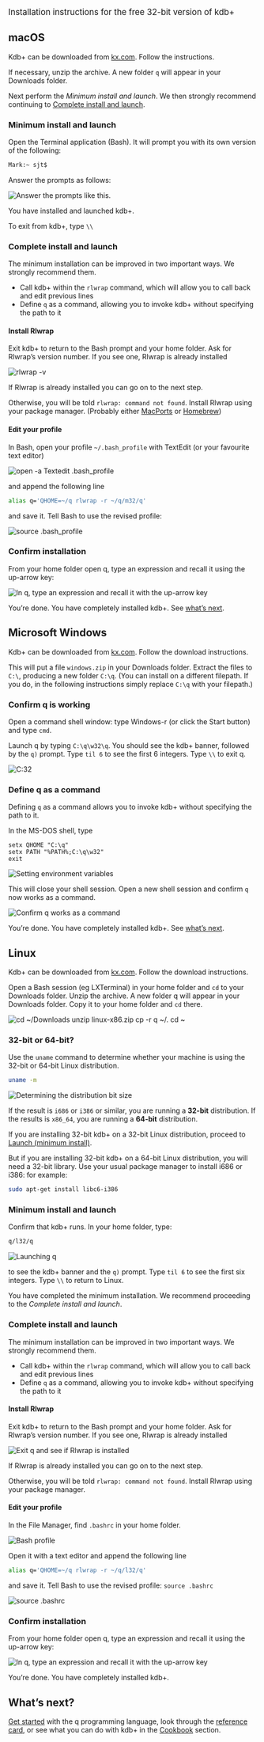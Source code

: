 <big>Installation instructions for the free 32-bit version of kdb+</big>

## <i class="fa fa-apple"></i> macOS

Kdb+ can be downloaded from [kx.com](http://kx.com). Follow the instructions.

If necessary, unzip the archive. A new folder `q` will appear in your Downloads folder.

Next perform the _Minimum install and launch_. We then strongly recommend continuing to [Complete install and launch](#complete-install-and-launch).


### Minimum install and launch

Open the Terminal application (Bash). It will prompt you with its own version of the following:
```bash
Mark:~ sjt$ 
```
Answer the prompts as follows:

![Answer the prompts like this.](img/install_mac_01.png "Answer the prompts like this")

You have installed and launched kdb+.

To exit from kdb+, type `\\`


### Complete install and launch

The minimum installation can be improved in two important ways. We strongly recommend them.

-   Call kdb+ within the `rlwrap` command, which will allow you to call back and edit previous lines
-   Define `q` as a command, allowing you to invoke kdb+ without specifying the path to it


#### Install Rlwrap

Exit kdb+ to return to the Bash prompt and your home folder. Ask for Rlwrap’s version number. If you see one, Rlwrap is already installed

![rlwrap -v](img/install_mac_03.png "rlwrap -v")

If Rlwrap is already installed you can go on to the next step.

Otherwise, you will be told `rlwrap: command not found`. Install Rlwrap using your package manager. (Probably either [MacPorts](https://www.macports.org/install.php) or [Homebrew](http://brew.sh/))


#### Edit your profile

In Bash, open your profile `~/.bash_profile` with TextEdit (or your favourite text editor)

![open -a Textedit .bash\_profile](img/install_mac_04.png "open -a Textedit .bash_profile")

and append the following line
```bash
alias q='QHOME=~/q rlwrap -r ~/q/m32/q'
```
and save it. Tell Bash to use the revised profile:

![source .bash\_profile](img/install_mac_05.png "source .bash_profile")


### Confirm installation

From your home folder open q, type an expression and recall it using the up-arrow key:

![In q, type an expression and recall it with the up-arrow key](img/install_mac_06.png "In q, type an expression and recall it with the up-arrow key")

You’re done. You have completely installed kdb+. See [what’s next](#whats-next).


## <i class="fa fa-windows"></i> Microsoft Windows

Kdb+ can be downloaded from [kx.com](http://kx.com). Follow the download instructions.

This will put a file `windows.zip` in your Downloads folder. Extract the files to `C:\`, producing a new folder `C:\q`. (You can install on a different filepath. If you do, in the following instructions simply replace `C:\q` with your filepath.)


### Confirm q is working

Open a command shell window: type Windows-r (or click the Start button) and type `cmd`.

Launch q by typing `C:\q\w32\q`. You should see the kdb+ banner, followed by the `q)` prompt. Type `til 6` to see the first 6 integers. Type `\\` to exit q.

![C:32](img/install_windows_01.png "C:32")


### Define q as a command

Defining `q` as a command allows you to invoke kdb+ without specifying the path to it.

In the MS-DOS shell, type
```dos
setx QHOME "C:\q"
setx PATH "%PATH%;C:\q\w32"
exit
```
![Setting environment variables](img/install_windows_02.png "Setting environment variables")

This will close your shell session. Open a new shell session and confirm `q` now works as a command.

![Confirm q works as a command](img/install_windows_03.png "Confirm q works as a command")

You’re done. You have completely installed kdb+. See [what’s next](#whats-next).


## <i class="fa fa-linux"></i> Linux

Kdb+ can be downloaded from [kx.com](http://kx.com). Follow the download instructions.

Open a Bash session (eg LXTerminal) in your home folder and `cd` to your Downloads folder. Unzip the archive. A new folder q will appear in your Downloads folder. Copy it to your home folder and `cd` there.

![cd ~/Downloads unzip linux-x86.zip cp -r q ~/. cd ~](img/install_linux_01.png "cd ~/Downloads unzip linux-x86.zip cp -r q ~/. cd ~")

### 32-bit or 64-bit?

Use the `uname` command to determine whether your machine is using the 32-bit or 64-bit Linux distribution.
```bash
uname -m
```
![Determining the distribution bit size](img/install_linux_02.png "Determining the distribution bit size")

If the result is `i686` or `i386` or similar, you are running a **32-bit** distribution. If the results is `x86_64`, you are running a **64-bit** distribution.

If you are installing 32-bit kdb+ on a 32-bit Linux distribution, proceed to [Launch (minimum install)](#launch-minimum-install).

But if you are installing 32-bit kdb+ on a 64-bit Linux distribution, you will need a 32-bit library. Use your usual package manager to install i686 or i386: for example:
```bash
sudo apt-get install libc6-i386
```


### Minimum install and launch

Confirm that kdb+ runs. In your home folder, type:
```bash
q/l32/q
```
![Launching q](img/install_linux_03.png "Launching q")

to see the kdb+ banner and the `q)` prompt. Type `til 6` to see the first six integers. Type `\\` to return to Linux.

You have completed the minimum installation. We recommend proceeding to the _Complete install and launch_.


### Complete install and launch

The minimum installation can be improved in two important ways. We strongly recommend them.

* Call kdb+ within the `rlwrap` command, which will allow you to call back and edit previous lines
* Define `q` as a command, allowing you to invoke kdb+ without specifying the path to it

#### Install Rlwrap

Exit kdb+ to return to the Bash prompt and your home folder. Ask for Rlwrap’s version number. If you see one, Rlwrap is already installed

![Exit q and see if Rlwrap is installed](img/install_linux_04.png "Exit q and see if Rlwrap is installed")

If Rlwrap is already installed you can go on to the next step.

Otherwise, you will be told `rlwrap: command not found`. Install Rlwrap using your package manager.

#### Edit your profile

In the File Manager, find `.bashrc` in your home folder.

![Bash profile](img/install_linux_05.png "Bash profile")

Open it with a text editor and append the following line
```bash
alias q='QHOME=~/q rlwrap -r ~/q/l32/q'
```
and save it. Tell Bash to use the revised profile: `source .bashrc`

![source .bashrc](img/install_linux_06.png "source .bashrc")

### Confirm installation

From your home folder open q, type an expression and recall it using the up-arrow key:

![In q, type an expression and recall it with the up-arrow key](img/install_linux_07.png "In q, type an expression and recall it with the up-arrow key")

You’re done. You have completely installed kdb+. 


## <i class="fa fa-hand-o-right"></i> What’s next?

[Get started](learn) with the q programming language, look through the [reference card](/ref/card), or see what you can do with kdb+ in the [Cookbook](cookbook/introduction) section.
